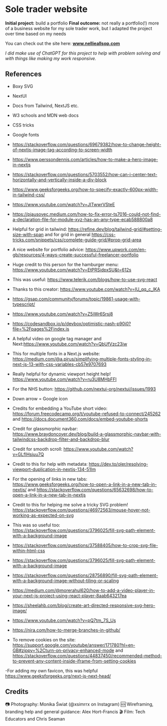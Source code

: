 # Sole trader website

**Initial project:** build a portfolio
**Final outcome:** not really a portfolio(!) more of a business website for my sole trader work, but I adapted the project over time based on my needs

You can check out the site here: **www.nellieallsop.com**

_I did make use of ChatGPT for this project to help with problem solving and with things like making my work responsive._

## References

- Boxy SVG
- NextUI
- Docs from Tailwind, NextJS etc.
- W3 schools and MDN web docs
- CSS tricks
- Google fonts

- https://stackoverflow.com/questions/69679382/how-to-change-height-of-nextjs-image-tag-according-to-screen-width

- https://www.perssondennis.com/articles/how-to-make-a-hero-image-in-nextjs

- https://stackoverflow.com/questions/5703552/how-can-i-center-text-horizontally-and-vertically-inside-a-div-block

- https://www.geeksforgeeks.org/how-to-specify-exactly-600px-width-in-tailwind-css/

- https://www.youtube.com/watch?v=JITwwrVSteE

- https://pjausovec.medium.com/how-to-fix-error-ts7016-could-not-find-a-declaration-file-for-module-xyz-has-an-any-type-ecab588800a8

- Helpful for grid in tailwind: https://refine.dev/blog/tailwind-grid/#setting-size-with-span and for grid in general https://css-tricks.com/snippets/css/complete-guide-grid/#prop-grid-area

- A nice website for portfolio advice: https://www.upwork.com/en-gb/resources/4-ways-create-successful-freelancer-portfolio

- Huge credit to this person for the hamburger menu: https://www.youtube.com/watch?v=EtPRSidpxSU&t=612s

- This was useful: https://www.telerik.com/blogs/how-to-use-svg-react

- Thanks to this creator: https://www.youtube.com/watch?v=IU_qq_c_lKA

- https://gsap.com/community/forums/topic/19861-usage-with-typescript/

- https://www.youtube.com/watch?v=Z5iWr6Srsj8

- https://codesandbox.io/p/devbox/optimistic-nash-p90i0?file=%2Fpages%2Findex.js

- A helpful video on google tag manager and Next:https://www.youtube.com/watch?v=QbUfVzc23iw

- This for multiple fonts in a Next.js website: https://medium.com/@a.pirus/simplifying-multiple-fonts-styling-in-next-js-13-with-css-variables-cb57e9707693

- Really helpful for dynamic viewport height help! https://www.youtube.com/watch?v=ru3U8MHbFFI

- For the NHS button: https://github.com/nextui-org/nextui/issues/1993

- Down arrow = Google icon

- Credits for embedding a YouTube short video: https://forum.freecodecamp.org/t/youtube-refused-to-connect/245262 and https://docs.document360.com/docs/embed-youtube-shorts

- Credit for glassmorphic navbar: https://www.braydoncoyer.dev/blog/build-a-glassmorphic-navbar-with-tailwindcss-backdrop-filter-and-backdrop-blur

- Credit for smooth scroll: https://www.youtube.com/watch?v=GLfIHsjuu7Q

- Credit to this for help with metadata: https://dev.to/oler/resolving-viewport-duplication-in-nextjs-134-51lm

- For the opening of links in new tabs: https://www.geeksforgeeks.org/how-to-open-a-link-in-a-new-tab-in-nextjs/ and https://stackoverflow.com/questions/65632698/how-to-open-a-link-in-a-new-tab-in-nextjs

- Credit to this for helping me solve a tricky SVG problem! https://stackoverflow.com/questions/46972563/mouse-hover-not-working-as-expected-on-svg

- This was so useful too: https://stackoverflow.com/questions/3796025/fill-svg-path-element-with-a-background-image

- https://stackoverflow.com/questions/37588405/how-to-crop-svg-file-within-html-css

- https://stackoverflow.com/questions/3796025/fill-svg-path-element-with-a-background-image

- https://stackoverflow.com/questions/28756890/fill-svg-path-element-with-a-background-image-without-tiling-or-scaling

- https://medium.com/@morerahul620/how-to-add-a-video-player-in-your-next-js-project-using-react-player-8aab643217ea

- https://sheelahb.com/blog/create-art-directed-responsive-svg-hero-image/

- https://www.youtube.com/watch?v=pQ7tm_7S_Us

- https://nira.com/how-to-merge-branches-in-github/

- To remove cookies on the site: https://support.google.com/youtube/answer/171780?hl=en-GB#zippy=%2Cturn-on-privacy-enhanced-mode and https://stackoverflow.com/questions/44837450/recommended-method-to-prevent-any-content-inside-iframe-from-setting-cookies

-For adding my own favicon, this was helpful https://www.geeksforgeeks.org/next-js-next-head/

## Credits

📷 Photography: Monika Świat (@xsimrrx on Instagram)
🆘 Wireframing, branding help and general guidance: Alex Hort-Francis
🎬 Film: Tech Educators and Chris Seaman
